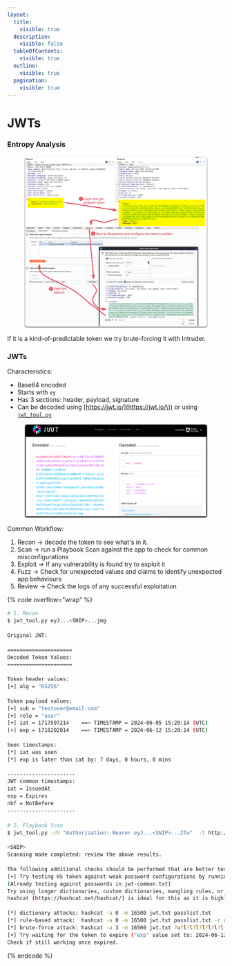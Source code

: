 ```yaml
---
layout:
  title:
    visible: true
  description:
    visible: false
  tableOfContents:
    visible: true
  outline:
    visible: true
  pagination:
    visible: true
---
```


# JWTs

### Entropy Analysis

<figure><img src="../../../../../.gitbook/assets/api_token_entropy_analysis.png" alt=""><figcaption></figcaption></figure>

If it is a kind-of-predictable token we try brute-forcing it with Intruder.

### JWTs

Characteristics:

* Base64 encoded
* Starts with `ey`
* Has 3 sections: header, payload, signature
* Can be decoded using [https://jwt.io/](https://jwt.io/\)) or using [`jwt_tool.py`](https://github.com/ticarpi/jwt\_tool)

<figure><img src="../../../../../.gitbook/assets/jwt_io.png" alt=""><figcaption></figcaption></figure>

Common Workflow:

1. Recon -> decode the token to see what's in it.
2. Scan -> run a Playbook Scan against the app to check for common misconfigurations
3. Exploit -> If any vulnerability is found try to exploit it
4. Fuzz -> Check for unexpected values and claims to identify unexpected app behaviours
5. Review -> Check the logs of any successful exploitation

{% code overflow="wrap" %}
```bash
# 1. Recon
$ jwt_tool.py eyJ...<SNIP>...jmg

Original JWT:

=====================
Decoded Token Values:
=====================

Token header values:
[+] alg = "RS256"

Token payload values:
[+] sub = "testuser@email.com"
[+] role = "user"
[+] iat = 1717597214    ==> TIMESTAMP = 2024-06-05 15:20:14 (UTC)
[+] exp = 1718202014    ==> TIMESTAMP = 2024-06-12 15:20:14 (UTC)

Seen timestamps:
[*] iat was seen
[*] exp is later than iat by: 7 days, 0 hours, 0 mins

----------------------
JWT common timestamps:
iat = IssuedAt
exp = Expires
nbf = NotBefore
----------------------

# 2. Playbook Scan
$ jwt_tool.py -rh "Authorization: Bearer eyJ...<SNIP>...2Tw"  -t http://127.0.0.1:8888/identity/api/v2/user/dashboard -M pb

<SNIP>
Scanning mode completed: review the above results.

The following additional checks should be performed that are better tested manually:
[+] Try testing HS token against weak password configurations by running the following hashcat cracking options:
(Already testing against passwords in jwt-common.txt)
Try using longer dictionaries, custom dictionaries, mangling rules, or brute force attacks.
hashcat (https://hashcat.net/hashcat/) is ideal for this as it is highly optimised for speed. Just add your JWT to a text file, then use the following syntax to give you a good start:

[*] dictionary attacks: hashcat -a 0 -m 16500 jwt.txt passlist.txt
[*] rule-based attack:  hashcat -a 0 -m 16500 jwt.txt passlist.txt -r rules/best64.rule
[*] brute-force attack: hashcat -a 3 -m 16500 jwt.txt ?u?l?l?l?l?l?l?l -i --increment-min=6
[+] Try waiting for the token to expire ("exp" value set to: 2024-06-12 19:11:05 (UTC))
Check if still working once expired.
```
{% endcode %}
